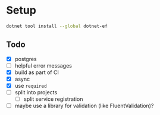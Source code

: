 # Setup

```sh
dotnet tool install --global dotnet-ef
```

## Todo

- [x] postgres
- [ ] helpful error messages
- [x] build as part of CI
- [x] async
- [x] use `required`
- [ ] split into projects
    - [ ] split service registration
- [ ] maybe use a library for validation (like FluentValidation)?
